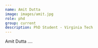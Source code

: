 ```yaml
---
name: Amit Dutta
image: images/amit.jpg
role: phd
group: current
description: PhD Student - Virginia Tech
---
```


Amit Dutta ....
